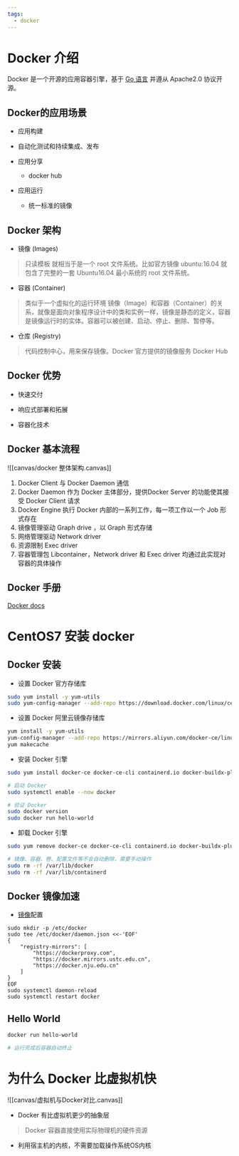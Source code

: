 ```yaml
---
tags:
  - docker
---
```

# Docker 介绍

Docker 是一个开源的应用容器引擎，基于 [Go 语言](https://www.runoob.com/go/go-tutorial.html) 并遵从 Apache2.0 协议开源。

## Docker的应用场景

- 应用构建

- 自动化测试和持续集成、发布

- 应用分享
	- docker hub
- 应用运行
	- 统一标准的镜像

## Docker 架构

- 镜像 (Images)
> 只读模板
> 就相当于是一个 root 文件系统。比如官方镜像 ubuntu:16.04 就包含了完整的一套 Ubuntu16.04 最小系统的 root 文件系统。

- 容器 (Container)
> 类似于一个虚拟化的运行环境
> 镜像（Image）和容器（Container）的关系，就像是面向对象程序设计中的类和实例一样，镜像是静态的定义，容器是镜像运行时的实体。容器可以被创建、启动、停止、删除、暂停等。

- 仓库 (Registry)
> 代码控制中心，用来保存镜像。Docker 官方提供的镜像服务 Docker Hub


## Docker 优势

- 快速交付

- 响应式部署和拓展

- 容器化技术

## Docker 基本流程
![[canvas/docker 整体架构.canvas]]

1. Docker Client 与 Docker Daemon 通信
2. Docker Daemon 作为 Docker 主体部分，提供Docker Server 的功能使其接受 Docker Client 请求
3. Docker Engine 执行 Docker 内部的一系列工作，每一项工作以一个 Job 形式存在
4. 镜像管理驱动 Graph drive ，以 Graph 形式存储
5. 网络管理驱动 Network driver
6. 资源限制 Exec driver
7. 容器管理包 Libcontainer，Network driver 和 Exec driver 均通过此实现对容器的具体操作
## Docker 手册

[Docker docs](https://docs.docker.com/)


# CentOS7 安装 docker

## Docker 安装

- 设置 Docker 官方存储库
```bash
sudo yum install -y yum-utils
sudo yum-config-manager --add-repo https://download.docker.com/linux/centos/docker-ce.repo
```

- 设置 Docker 阿里云镜像存储库
```bash
yum install -y yum-utils
yum-config-manager --add-repo https://mirrors.aliyun.com/docker-ce/linux/centos/docker-ce.repo
yum makecache
```

- 安装 Docker 引擎
```bash
sudo yum install docker-ce docker-ce-cli containerd.io docker-buildx-plugin docker-compose-plugin

# 启动 Docker
sudo systemctl enable --now docker

# 验证 Docker
sudo docker version
sudo docker run hello-world
```

- 卸载 Docker 引擎
```bash
sudo yum remove docker-ce docker-ce-cli containerd.io docker-buildx-plugin docker-compose-plugin docker-ce-rootless-extras

# 镜像、容器、卷、配置文件等不会自动删除，需要手动操作
sudo rm -rf /var/lib/docker
sudo rm -rf /var/lib/containerd
```

## Docker 镜像加速

- [镜像](https://gist.github.com/y0ngb1n/7e8f16af3242c7815e7ca2f0833d3ea6#)配置
```shell
sudo mkdir -p /etc/docker
sudo tee /etc/docker/daemon.json <<-'EOF'
{
    "registry-mirrors": [
        "https://dockerproxy.com",
        "https://docker.mirrors.ustc.edu.cn",
        "https://docker.nju.edu.cn"
    ]
}
EOF
sudo systemctl daemon-reload
sudo systemctl restart docker
```

## Hello World

```bash
docker run hello-world

# 运行完成后容器自动终止
```


# 为什么 Docker 比虚拟机快

![[canvas/虚拟机与Docker对比.canvas]]

- Docker 有比虚拟机更少的抽象层
> Docker 容器直接使用实际物理机的硬件资源
- 利用宿主机的内核，不需要加载操作系统OS内核
